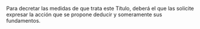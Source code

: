 Para decretar las medidas de que trata este Título, deberá el que las solicite expresar la acción que se propone deducir y someramente sus fundamentos.